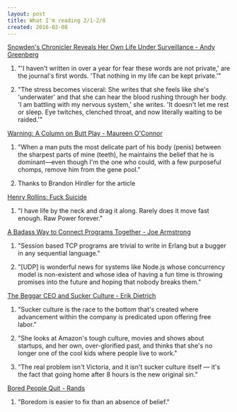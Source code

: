 ```yaml
---
layout: post
title: What I'm reading 2/1-2/8
created: 2016-02-08
---
```


[Snowden's Chronicler Reveals Her Own Life Under Surveillance - Andy Greenberg](http://www.wired.com/2016/02/snowdens-chronicler-reveals-her-own-life-under-surveillance/i)

1. "'I haven't written in over a year for fear these words are not private,' are the journal's first words. 'That nothing in my life can be kept private.'"

2. "The stress becomes visceral: She writes that she feels like she's 'underwater' and that she can hear the blood rushing through her body. 'I am battling with my nervous system,' she writes. 'It doesn't let me rest or sleep. Eye twitches, clenched throat, and now literally waiting to be raided.'"

[Warning: A Column on Butt Play - Maureen O'Connor](http://nymag.com/thecut/2014/04/beware-rim-jobs-are-on-the-rise.html)

1. "When a man puts the most delicate part of his body (penis) between the sharpest parts of mine (teeth), he maintains the belief that he is dominant—even though I'm the one who could, with a few purposeful chomps, remove him from the gene pool."

2. Thanks to Brandon Hirdler for the article

[Henry Rollins: Fuck Suicide](http://www.laweekly.com/music/henry-rollins-fuck-suicide-5016770)

1. "I have life by the neck and drag it along. Rarely does it move fast enough. Raw Power forever."

[A Badass Way to Connect Programs Together - Joe Armstrong](https://joearms.github.io/2016/01/28/A-Badass-Way-To-Connect-Programs-Together.html)

1. "Session based TCP programs are trivial to write in Erlang but a bugger in any sequential language."

2. "[UDP] is wonderful news for systems like Node.js whose concurrency model is non-existent and whose idea of having a fun time is throwing promises into the future and hoping that nobody breaks them."

[The Beggar CEO and Sucker Culture - Erik Dietrich](http://www.daedtech.com/the-beggar-ceo-and-sucker-culture/)

1. "Sucker culture is the race to the bottom that's created where advancement within the company is predicated upon offering free labor."

2. "She looks at Amazon's tough culture, movies and shows about startups, and her own, over-glorified past, and thinks that she's no longer one of the cool kids where people live to work."

3. "The real problem isn't Victoria, and it isn't sucker culture itself — it's the fact that going home after 8 hours is the new original sin."

[Bored People Quit - Rands](http://randsinrepose.com/archives/bored-people-quit/)

1. "Boredom is easier to fix than an absence of belief."
